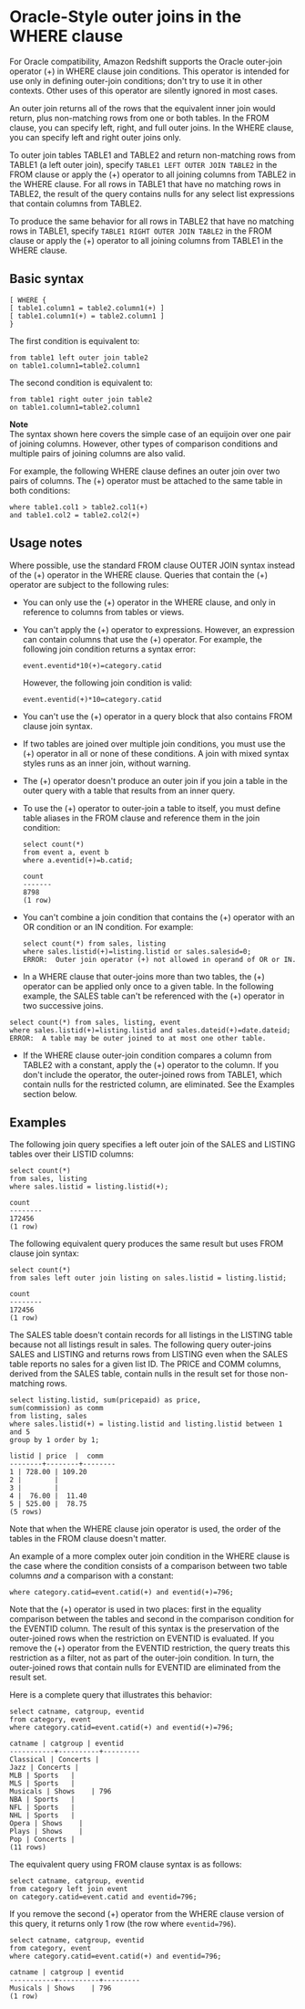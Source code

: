 # Oracle\-Style outer joins in the WHERE clause<a name="r_WHERE_oracle_outer"></a>

For Oracle compatibility, Amazon Redshift supports the Oracle outer\-join operator \(\+\) in WHERE clause join conditions\. This operator is intended for use only in defining outer\-join conditions; don't try to use it in other contexts\. Other uses of this operator are silently ignored in most cases\. 

An outer join returns all of the rows that the equivalent inner join would return, plus non\-matching rows from one or both tables\. In the FROM clause, you can specify left, right, and full outer joins\. In the WHERE clause, you can specify left and right outer joins only\. 

To outer join tables TABLE1 and TABLE2 and return non\-matching rows from TABLE1 \(a left outer join\), specify `TABLE1 LEFT OUTER JOIN TABLE2` in the FROM clause or apply the \(\+\) operator to all joining columns from TABLE2 in the WHERE clause\. For all rows in TABLE1 that have no matching rows in TABLE2, the result of the query contains nulls for any select list expressions that contain columns from TABLE2\. 

To produce the same behavior for all rows in TABLE2 that have no matching rows in TABLE1, specify `TABLE1 RIGHT OUTER JOIN TABLE2` in the FROM clause or apply the \(\+\) operator to all joining columns from TABLE1 in the WHERE clause\. 

## Basic syntax<a name="r_WHERE_oracle_outer-basic-syntax"></a>

```
[ WHERE {
[ table1.column1 = table2.column1(+) ]
[ table1.column1(+) = table2.column1 ]
}
```

The first condition is equivalent to: 

```
from table1 left outer join table2
on table1.column1=table2.column1
```

The second condition is equivalent to: 

```
from table1 right outer join table2
on table1.column1=table2.column1
```

**Note**  
The syntax shown here covers the simple case of an equijoin over one pair of joining columns\. However, other types of comparison conditions and multiple pairs of joining columns are also valid\. 

For example, the following WHERE clause defines an outer join over two pairs of columns\. The \(\+\) operator must be attached to the same table in both conditions: 

```
where table1.col1 > table2.col1(+)
and table1.col2 = table2.col2(+)
```

## Usage notes<a name="r_WHERE_oracle_outer_usage_notes"></a>

Where possible, use the standard FROM clause OUTER JOIN syntax instead of the \(\+\) operator in the WHERE clause\. Queries that contain the \(\+\) operator are subject to the following rules: 
+ You can only use the \(\+\) operator in the WHERE clause, and only in reference to columns from tables or views\. 
+ You can't apply the \(\+\) operator to expressions\. However, an expression can contain columns that use the \(\+\) operator\. For example, the following join condition returns a syntax error: 

  ```
  event.eventid*10(+)=category.catid
  ```

  However, the following join condition is valid: 

  ```
  event.eventid(+)*10=category.catid
  ```
+ You can't use the \(\+\) operator in a query block that also contains FROM clause join syntax\. 
+ If two tables are joined over multiple join conditions, you must use the \(\+\) operator in all or none of these conditions\. A join with mixed syntax styles runs as an inner join, without warning\. 
+ The \(\+\) operator doesn't produce an outer join if you join a table in the outer query with a table that results from an inner query\. 
+ To use the \(\+\) operator to outer\-join a table to itself, you must define table aliases in the FROM clause and reference them in the join condition: 

  ```
  select count(*)
  from event a, event b
  where a.eventid(+)=b.catid;
  
  count
  -------
  8798
  (1 row)
  ```
+ You can't combine a join condition that contains the \(\+\) operator with an OR condition or an IN condition\. For example: 

  ```
  select count(*) from sales, listing
  where sales.listid(+)=listing.listid or sales.salesid=0;
  ERROR:  Outer join operator (+) not allowed in operand of OR or IN.
  ```
+  In a WHERE clause that outer\-joins more than two tables, the \(\+\) operator can be applied only once to a given table\. In the following example, the SALES table can't be referenced with the \(\+\) operator in two successive joins\. 

  ```
  select count(*) from sales, listing, event
  where sales.listid(+)=listing.listid and sales.dateid(+)=date.dateid;
  ERROR:  A table may be outer joined to at most one other table.
  ```
+  If the WHERE clause outer\-join condition compares a column from TABLE2 with a constant, apply the \(\+\) operator to the column\. If you don't include the operator, the outer\-joined rows from TABLE1, which contain nulls for the restricted column, are eliminated\. See the Examples section below\. 

## Examples<a name="r_WHERE_oracle_outer-examples"></a>

The following join query specifies a left outer join of the SALES and LISTING tables over their LISTID columns: 

```
select count(*)
from sales, listing
where sales.listid = listing.listid(+);

count
--------
172456
(1 row)
```

The following equivalent query produces the same result but uses FROM clause join syntax: 

```
select count(*)
from sales left outer join listing on sales.listid = listing.listid;

count
--------
172456
(1 row)
```

The SALES table doesn't contain records for all listings in the LISTING table because not all listings result in sales\. The following query outer\-joins SALES and LISTING and returns rows from LISTING even when the SALES table reports no sales for a given list ID\. The PRICE and COMM columns, derived from the SALES table, contain nulls in the result set for those non\-matching rows\. 

```
select listing.listid, sum(pricepaid) as price,
sum(commission) as comm
from listing, sales
where sales.listid(+) = listing.listid and listing.listid between 1 and 5
group by 1 order by 1;

listid | price  |  comm
--------+--------+--------
1 | 728.00 | 109.20
2 |        |
3 |        |
4 |  76.00 |  11.40
5 | 525.00 |  78.75
(5 rows)
```

Note that when the WHERE clause join operator is used, the order of the tables in the FROM clause doesn't matter\. 

An example of a more complex outer join condition in the WHERE clause is the case where the condition consists of a comparison between two table columns *and* a comparison with a constant: 

```
where category.catid=event.catid(+) and eventid(+)=796;
```

Note that the \(\+\) operator is used in two places: first in the equality comparison between the tables and second in the comparison condition for the EVENTID column\. The result of this syntax is the preservation of the outer\-joined rows when the restriction on EVENTID is evaluated\. If you remove the \(\+\) operator from the EVENTID restriction, the query treats this restriction as a filter, not as part of the outer\-join condition\. In turn, the outer\-joined rows that contain nulls for EVENTID are eliminated from the result set\. 

Here is a complete query that illustrates this behavior: 

```
select catname, catgroup, eventid
from category, event
where category.catid=event.catid(+) and eventid(+)=796;

catname | catgroup | eventid
-----------+----------+---------
Classical | Concerts |
Jazz | Concerts |
MLB | Sports   |
MLS | Sports   |
Musicals | Shows    | 796
NBA | Sports   |
NFL | Sports   |
NHL | Sports   |
Opera | Shows    |
Plays | Shows    |
Pop | Concerts |
(11 rows)
```

The equivalent query using FROM clause syntax is as follows: 

```
select catname, catgroup, eventid
from category left join event
on category.catid=event.catid and eventid=796;
```

If you remove the second \(\+\) operator from the WHERE clause version of this query, it returns only 1 row \(the row where `eventid=796`\)\. 

```
select catname, catgroup, eventid
from category, event
where category.catid=event.catid(+) and eventid=796;

catname | catgroup | eventid
-----------+----------+---------
Musicals | Shows    | 796
(1 row)
```